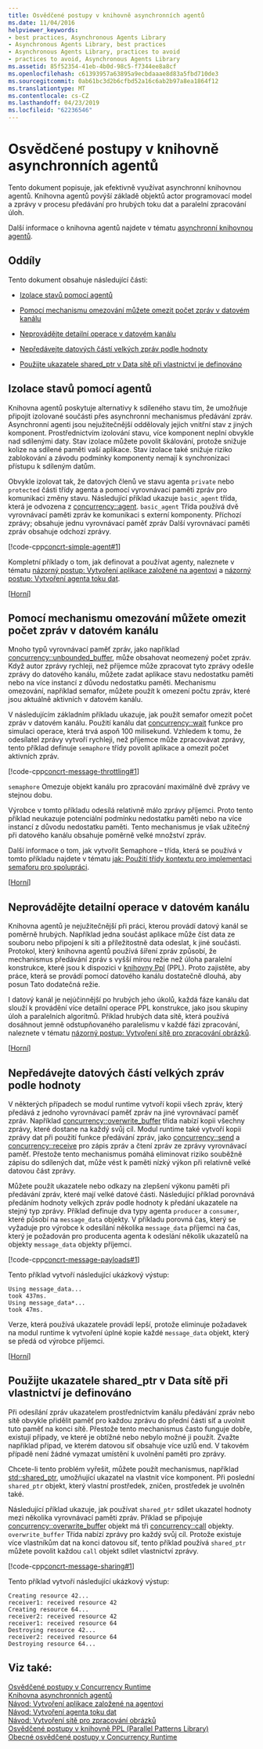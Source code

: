 ```yaml
---
title: Osvědčené postupy v knihovně asynchronních agentů
ms.date: 11/04/2016
helpviewer_keywords:
- best practices, Asynchronous Agents Library
- Asynchronous Agents Library, best practices
- Asynchronous Agents Library, practices to avoid
- practices to avoid, Asynchronous Agents Library
ms.assetid: 85f52354-41eb-4b0d-98c5-f7344ee8a8cf
ms.openlocfilehash: c61393957a63895a9ecbdaaae8d83a5fbd710de3
ms.sourcegitcommit: 0ab61bc3d2b6cfbd52a16c6ab2b97a8ea1864f12
ms.translationtype: MT
ms.contentlocale: cs-CZ
ms.lasthandoff: 04/23/2019
ms.locfileid: "62236546"
---
```

# <a name="best-practices-in-the-asynchronous-agents-library"></a>Osvědčené postupy v knihovně asynchronních agentů

Tento dokument popisuje, jak efektivně využívat asynchronní knihovnou agentů. Knihovna agentů povýší základě objektů actor programovací model a zprávy v procesu předávání pro hrubých toku dat a paralelní zpracování úloh.

Další informace o knihovna agentů najdete v tématu [asynchronní knihovnou agentů](../../parallel/concrt/asynchronous-agents-library.md).

##  <a name="top"></a> Oddíly

Tento dokument obsahuje následující části:

- [Izolace stavů pomocí agentů](#isolation)

- [Pomocí mechanismu omezování můžete omezit počet zpráv v datovém kanálu](#throttling)

- [Neprovádějte detailní operace v datovém kanálu](#fine-grained)

- [Nepředávejte datových částí velkých zpráv podle hodnoty](#large-payloads)

- [Použijte ukazatele shared_ptr v Data sítě při vlastnictví je definováno](#ownership)

##  <a name="isolation"></a> Izolace stavů pomocí agentů

Knihovna agentů poskytuje alternativy k sdíleného stavu tím, že umožňuje připojit izolované součásti přes asynchronní mechanismus předávání zpráv. Asynchronní agenti jsou nejužitečnější oddělovaly jejich vnitřní stav z jiných komponent. Prostřednictvím izolování stavu, více komponent neplní obvykle nad sdílenými daty. Stav izolace můžete povolit škálování, protože snižuje kolize na sdílené paměti vaší aplikace. Stav izolace také snižuje riziko zablokování a závodu podmínky komponenty nemají k synchronizaci přístupu k sdíleným datům.

Obvykle izolovat tak, že datových členů ve stavu agenta `private` nebo `protected` části třídy agenta a pomocí vyrovnávací paměti zpráv pro komunikaci změny stavu. Následující příklad ukazuje `basic_agent` třída, která je odvozena z [concurrency::agent](../../parallel/concrt/reference/agent-class.md). `basic_agent` Třída používá dvě vyrovnávací paměti zpráv ke komunikaci s externí komponenty. Příchozí zprávy; obsahuje jednu vyrovnávací paměť zpráv Další vyrovnávací paměti zpráv obsahuje odchozí zprávy.

[!code-cpp[concrt-simple-agent#1](../../parallel/concrt/codesnippet/cpp/best-practices-in-the-asynchronous-agents-library_1.cpp)]

Kompletní příklady o tom, jak definovat a používat agenty, naleznete v tématu [názorný postup: Vytvoření aplikace založené na agentovi](../../parallel/concrt/walkthrough-creating-an-agent-based-application.md) a [názorný postup: Vytvoření agenta toku dat](../../parallel/concrt/walkthrough-creating-a-dataflow-agent.md).

[[Horní](#top)]

##  <a name="throttling"></a> Pomocí mechanismu omezování můžete omezit počet zpráv v datovém kanálu

Mnoho typů vyrovnávací paměť zpráv, jako například [concurrency::unbounded_buffer](reference/unbounded-buffer-class.md), může obsahovat neomezený počet zpráv. Když autor zprávy rychleji, než příjemce může zpracovat tyto zprávy odešle zprávy do datového kanálu, můžete zadat aplikace stavu nedostatku paměti nebo na více instancí z důvodu nedostatku paměti. Mechanismu omezování, například semafor, můžete použít k omezení počtu zpráv, které jsou aktuálně aktivních v datovém kanálu.

V následujícím základním příkladu ukazuje, jak použít semafor omezit počet zpráv v datovém kanálu. Použití kanálu dat [concurrency::wait](reference/concurrency-namespace-functions.md#wait) funkce pro simulaci operace, která trvá aspoň 100 milisekund. Vzhledem k tomu, že odesílatel zprávy vytvoří rychleji, než příjemce může zpracovávat zprávy, tento příklad definuje `semaphore` třídy povolit aplikace a omezit počet aktivních zpráv.

[!code-cpp[concrt-message-throttling#1](../../parallel/concrt/codesnippet/cpp/best-practices-in-the-asynchronous-agents-library_2.cpp)]

`semaphore` Omezuje objekt kanálu pro zpracování maximálně dvě zprávy ve stejnou dobu.

Výrobce v tomto příkladu odesílá relativně málo zprávy příjemci. Proto tento příklad neukazuje potenciální podmínku nedostatku paměti nebo na více instancí z důvodu nedostatku paměti. Tento mechanismus je však užitečný při datového kanálu obsahuje poměrně velké množství zpráv.

Další informace o tom, jak vytvořit Semaphore – třída, která se používá v tomto příkladu najdete v tématu [jak: Použití třídy kontextu pro implementaci semaforu pro spolupráci](../../parallel/concrt/how-to-use-the-context-class-to-implement-a-cooperative-semaphore.md).

[[Horní](#top)]

##  <a name="fine-grained"></a> Neprovádějte detailní operace v datovém kanálu

Knihovna agentů je nejužitečnější při práci, kterou provádí datový kanál se poměrně hrubých. Například jedna součást aplikace může číst data ze souboru nebo připojení k síti a příležitostně data odeslat, k jiné součásti. Protokol, který knihovna agentů používá šíření zpráv způsobí, že mechanismus předávání zpráv s vyšší mírou režie než úloha paralelní konstrukce, které jsou k dispozici v [knihovny Ppl](../../parallel/concrt/parallel-patterns-library-ppl.md) (PPL). Proto zajistěte, aby práce, která se provádí pomocí datového kanálu dostatečně dlouhá, aby posun Tato dodatečná režie.

I datový kanál je nejúčinnější po hrubých jeho úkolů, každá fáze kanálu dat slouží k provádění více detailní operace PPL konstrukce, jako jsou skupiny úloh a paralelních algoritmů. Příklad hrubých data sítě, která používá dosáhnout jemně odstupňovaného paralelismu v každé fázi zpracování, naleznete v tématu [názorný postup: Vytvoření sítě pro zpracování obrázků](../../parallel/concrt/walkthrough-creating-an-image-processing-network.md).

[[Horní](#top)]

##  <a name="large-payloads"></a> Nepředávejte datových částí velkých zpráv podle hodnoty

V některých případech se modul runtime vytvoří kopii všech zpráv, který předává z jednoho vyrovnávací paměť zpráv na jiné vyrovnávací paměť zpráv. Například [concurrency::overwrite_buffer](../../parallel/concrt/reference/overwrite-buffer-class.md) třída nabízí kopii všechny zprávy, které dostane na každý svůj cíl. Modul runtime také vytvoří kopii zprávy dat při použití funkce předávání zpráv, jako [concurrency::send](reference/concurrency-namespace-functions.md#send) a [concurrency::receive](reference/concurrency-namespace-functions.md#receive) pro zápis zpráv a čtení zpráv ze zprávy vyrovnávací paměť. Přestože tento mechanismus pomáhá eliminovat riziko souběžně zápisu do sdílených dat, může vést k paměti nízký výkon při relativně velké datovou část zprávy.

Můžete použít ukazatele nebo odkazy na zlepšení výkonu paměti při předávání zpráv, které mají velké datové části. Následující příklad porovnává předáním hodnoty velkých zpráv podle hodnoty k předání ukazatele na stejný typ zprávy. Příklad definuje dva typy agenta `producer` a `consumer`, které působí na `message_data` objekty. V příkladu porovná čas, který se vyžaduje pro výrobce k odesílání několika `message_data` příjemci na čas, který je požadován pro producenta agenta k odeslání několik ukazatelů na objekty `message_data` objekty příjemci.

[!code-cpp[concrt-message-payloads#1](../../parallel/concrt/codesnippet/cpp/best-practices-in-the-asynchronous-agents-library_3.cpp)]

Tento příklad vytvoří následující ukázkový výstup:

```Output
Using message_data...
took 437ms.
Using message_data*...
took 47ms.
```

Verze, která používá ukazatele provádí lepší, protože eliminuje požadavek na modul runtime k vytvoření úplné kopie každé `message_data` objekt, který se předá od výrobce příjemci.

[[Horní](#top)]

##  <a name="ownership"></a> Použijte ukazatele shared_ptr v Data sítě při vlastnictví je definováno

Při odesílání zpráv ukazatelem prostřednictvím kanálu předávání zpráv nebo sítě obvykle přidělit paměť pro každou zprávu do přední části síť a uvolnit tuto paměť na konci sítě. Přestože tento mechanismus často funguje dobře, existují případy, ve které je obtížné nebo nebylo možné ji použít. Zvažte například případ, ve kterém datovou síť obsahuje více uzlů end. V takovém případě není žádné vymazat umístění k uvolnění paměti pro zprávy.

Chcete-li tento problém vyřešit, můžete použít mechanismus, například [std::shared_ptr](../../standard-library/shared-ptr-class.md), umožňující ukazatel na vlastnit více komponent. Při poslední `shared_ptr` objekt, který vlastní prostředek, zničen, prostředek je uvolněn také.

Následující příklad ukazuje, jak používat `shared_ptr` sdílet ukazatel hodnoty mezi několika vyrovnávací paměti zpráv. Příklad se připojuje [concurrency::overwrite_buffer](../../parallel/concrt/reference/overwrite-buffer-class.md) objekt má tři [concurrency::call](../../parallel/concrt/reference/call-class.md) objekty. `overwrite_buffer` Třída nabízí zprávy pro každý svůj cíl. Protože existuje více vlastníkům dat na konci datovou síť, tento příklad používá `shared_ptr` můžete povolit každou `call` objekt sdílet vlastnictví zprávy.

[!code-cpp[concrt-message-sharing#1](../../parallel/concrt/codesnippet/cpp/best-practices-in-the-asynchronous-agents-library_4.cpp)]

Tento příklad vytvoří následující ukázkový výstup:

```Output
Creating resource 42...
receiver1: received resource 42
Creating resource 64...
receiver2: received resource 42
receiver1: received resource 64
Destroying resource 42...
receiver2: received resource 64
Destroying resource 64...
```

## <a name="see-also"></a>Viz také:

[Osvědčené postupy v Concurrency Runtime](../../parallel/concrt/concurrency-runtime-best-practices.md)<br/>
[Knihovna asynchronních agentů](../../parallel/concrt/asynchronous-agents-library.md)<br/>
[Návod: Vytvoření aplikace založené na agentovi](../../parallel/concrt/walkthrough-creating-an-agent-based-application.md)<br/>
[Návod: Vytvoření agenta toku dat](../../parallel/concrt/walkthrough-creating-a-dataflow-agent.md)<br/>
[Návod: Vytvoření sítě pro zpracování obrázků](../../parallel/concrt/walkthrough-creating-an-image-processing-network.md)<br/>
[Osvědčené postupy v knihovně PPL (Parallel Patterns Library)](../../parallel/concrt/best-practices-in-the-parallel-patterns-library.md)<br/>
[Obecné osvědčené postupy v Concurrency Runtime](../../parallel/concrt/general-best-practices-in-the-concurrency-runtime.md)
